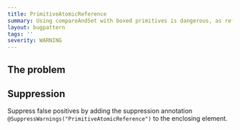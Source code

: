```yaml
---
title: PrimitiveAtomicReference
summary: Using compareAndSet with boxed primitives is dangerous, as reference rather than value equality is used. Consider using AtomicInteger, AtomicLong, or AtomicBoolean instead.
layout: bugpattern
tags: ''
severity: WARNING
---
```


<!--
*** AUTO-GENERATED, DO NOT MODIFY ***
To make changes, edit the @BugPattern annotation or the explanation in docs/bugpattern.
-->


## The problem


## Suppression
Suppress false positives by adding the suppression annotation `@SuppressWarnings("PrimitiveAtomicReference")` to the enclosing element.

